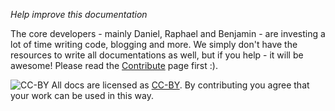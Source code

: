 _Help improve this documentation_

The core developers - mainly Daniel, Raphael and Benjamin - are investing a lot of time writing code, blogging and more. We simply don't have the resources to write all documentations as well, but if you help - it will be awesome! Please read the [Contribute](xref:Specs.DocsContribute) page first :). 

![CC-BY][cc-icon]
All docs are licensed as [CC-BY][cc]. By contributing you agree that your work can be used in this way. 

[vs-code]:https://code.visualstudio.com/
[git-manual]:/adam-p/markdown-here/wiki/Markdown-Cheatsheet
[cc]:https://creativecommons.org/licenses/by/4.0/
[cc-icon]:https://licensebuttons.net/l/by/4.0/88x31.png
